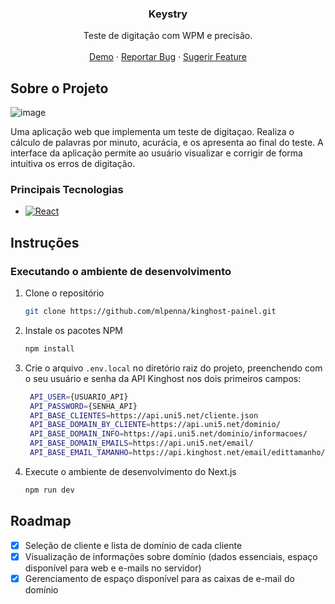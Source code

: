 
<h3 align="center">Keystry</h3>

  <p align="center">
    Teste de digitação com WPM e precisão.
    <br />
    <br />
    <a href="https://keystry-ecrfk3gw3-mlpenna.vercel.app/">Demo</a>
    ·
    <a href="https://github.com/mlpenna/keystry/issues">Reportar Bug</a>
    ·
    <a href="https://github.com/mlpenna/keystry/issues">Sugerir Feature</a>
  </p>
</div>

<!-- ABOUT THE PROJECT -->
## Sobre o Projeto

![image](https://user-images.githubusercontent.com/97969692/189249032-72864200-183b-4405-a97b-337b393053d2.png)

Uma aplicação web que implementa um teste de digitaçao. Realiza o cálculo de palavras por minuto, acurácia, e os apresenta ao final do teste. A interface da aplicação permite ao usuário visualizar e corrigir de forma intuitiva os erros de digitação.

### Principais Tecnologias

* [![React][React.js]][React-url]

<!-- GETTING STARTED -->
## Instruções

### Executando o ambiente de desenvolvimento

1. Clone o repositório
   ```sh
   git clone https://github.com/mlpenna/kinghost-painel.git
   ```
2. Instale os pacotes NPM 
   ```sh
   npm install
   ```
3. Crie o arquivo `.env.local` no diretório raiz do projeto, preenchendo com o seu usuário e senha da API Kinghost nos dois primeiros campos:
   ```sh
    API_USER={USUARIO_API}
    API_PASSWORD={SENHA_API}
    API_BASE_CLIENTES=https://api.uni5.net/cliente.json
    API_BASE_DOMAIN_BY_CLIENTE=https://api.uni5.net/dominio/
    API_BASE_DOMAIN_INFO=https://api.uni5.net/dominio/informacoes/
    API_BASE_DOMAIN_EMAILS=https://api.uni5.net/email/
    API_BASE_EMAIL_TAMANHO=https://api.kinghost.net/email/edittamanho/;
   ```
4. Execute o ambiente de desenvolvimento do Next.js
   ```sh
   npm run dev
   ```

<!-- ROADMAP -->
## Roadmap

- [x] Seleção de cliente e lista de domínio de cada cliente
- [x] Visualização de informações sobre domínio (dados essenciais, espaço disponível para web e e-mails no servidor)
- [x] Gerenciamento de espaço disponível para as caixas de e-mail do domínio

<!-- MARKDOWN LINKS & IMAGES -->
<!-- https://www.markdownguide.org/basic-syntax/#reference-style-links -->
[contributors-shield]: https://img.shields.io/github/contributors/github_username/repo_name.svg?style=for-the-badge
[contributors-url]: https://github.com/github_username/repo_name/graphs/contributors
[forks-shield]: https://img.shields.io/github/forks/github_username/repo_name.svg?style=for-the-badge
[forks-url]: https://github.com/github_username/repo_name/network/members
[stars-shield]: https://img.shields.io/github/stars/github_username/repo_name.svg?style=for-the-badge
[stars-url]: https://github.com/github_username/repo_name/stargazers
[issues-shield]: https://img.shields.io/github/issues/github_username/repo_name.svg?style=for-the-badge
[issues-url]: https://github.com/github_username/repo_name/issues
[license-shield]: https://img.shields.io/github/license/github_username/repo_name.svg?style=for-the-badge
[license-url]: https://github.com/github_username/repo_name/blob/master/LICENSE.txt
[linkedin-shield]: https://img.shields.io/badge/-LinkedIn-black.svg?style=for-the-badge&logo=linkedin&colorB=555
[linkedin-url]: https://linkedin.com/in/linkedin_username
[product-screenshot]: images/screenshot.png
[Next.js]: https://img.shields.io/badge/next.js-000000?style=for-the-badge&logo=nextdotjs&logoColor=white
[Next-url]: https://nextjs.org/
[React.js]: https://img.shields.io/badge/React-20232A?style=for-the-badge&logo=react&logoColor=61DAFB
[React-url]: https://reactjs.org/
[Vue.js]: https://img.shields.io/badge/Vue.js-35495E?style=for-the-badge&logo=vuedotjs&logoColor=4FC08D
[Vue-url]: https://vuejs.org/
[Angular.io]: https://img.shields.io/badge/Angular-DD0031?style=for-the-badge&logo=angular&logoColor=white
[Angular-url]: https://angular.io/
[Svelte.dev]: https://img.shields.io/badge/Svelte-4A4A55?style=for-the-badge&logo=svelte&logoColor=FF3E00
[Svelte-url]: https://svelte.dev/
[Laravel.com]: https://img.shields.io/badge/Laravel-FF2D20?style=for-the-badge&logo=laravel&logoColor=white
[Laravel-url]: https://laravel.com
[Bootstrap.com]: https://img.shields.io/badge/Bootstrap-563D7C?style=for-the-badge&logo=bootstrap&logoColor=white
[Bootstrap-url]: https://getbootstrap.com
[JQuery.com]: https://img.shields.io/badge/jQuery-0769AD?style=for-the-badge&logo=jquery&logoColor=white
[JQuery-url]: https://jquery.com 
